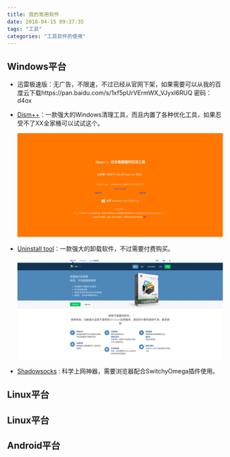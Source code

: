 ```yaml
---
title: 我的常用软件
date: 2018-04-15 09:37:35
tags: "工具"
categories: "工具软件的使用"
---
```


## Windows平台

- 迅雷极速版：无广告，不限速，不过已经从官网下架，如果需要可以从我的百度云下载https://pan.baidu.com/s/1xf5pUrVErmWX_VJyxI6RUQ 密码：d4ox

- [Dism++](https://www.chuyu.me/zh-Hans/index.html)：一款强大的Windows清理工具，而且内置了各种优化工具，如果忍受不了XX全家桶可以试试这个。

  ![Dism++](./toolbox-md/Dism++.png)

- [Uninstall tool](https://www.crystalidea.com/uninstall-tool)：一款强大的卸载软件，不过需要付费购买。

  ![uninstall-tool](./toolbox-md/uninstall-tool.png)

- [Shadowsocks](https://shadowsocks.org/en/index.html) : 科学上网神器，需要浏览器配合SwitchyOmega插件使用。





## Linux平台



## Linux平台





## Android平台

